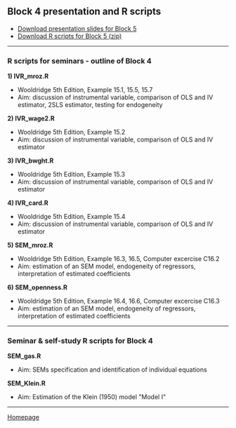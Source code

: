 ## Block 4 presentation and R scripts  

+ [Download presentation slides for Block 5](https://github.com/formanektomas/4EK608_4EK416/raw/master/Block4/Block4.pdf)
+ [Download R scripts for Block 5 (zip) ](https://github.com/formanektomas/4EK608_4EK416/raw/master/Block4/Block4.zip)

--- 

### R scripts for seminars - outline of Block 4

**1) IVR_mroz.R**
+ Wooldridge 5th Edition, Example 15.1, 15.5, 15.7  
+ Aim: discussion of instrumental variable, comparison of OLS and IV estimator, 2SLS estimator, testing for endogeneity  

**2) IVR_wage2.R**  
+ Wooldridge 5th Edition, Example 15.2  
+ Aim: discussion of instrumental variable, comparison of OLS and IV estimator  

**3) IVR_bwght.R**  
+ Wooldridge 5th Edition, Example 15.3  
+ Aim: discussion of instrumental variable, comparison of OLS and IV estimator  

**4) IVR_card.R**  
+ Wooldridge 5th Edition, Example 15.4  
+ Aim: discussion of instrumental variable, comparison of OLS and IV estimator  

**5) SEM_mroz.R**  
+ Wooldridge 5th Edition, Example 16.3, 16.5, Computer excercise C16.2  
+ Aim: estimation of an SEM model,  endogeneity of regressors, interpretation of estimated coefficients  

**6) SEM_openness.R**  
+ Wooldridge 5th Edition, Example 16.4, 16.6, Computer excercise C16.3  
+ Aim: estimation of an SEM model,  endogeneity of regressors, interpretation of estimated coefficients  

--- 

### Seminar & self-study R scripts for Block 4

**SEM_gas.R**  
+ Aim: SEMs specification and identification of individual equations    

**SEM_Klein.R**  
+ Aim: Estimation of the Klein (1950) model "Model I"     

---

[Homepage](https://formanektomas.github.io/4EK608_4EK416/)

